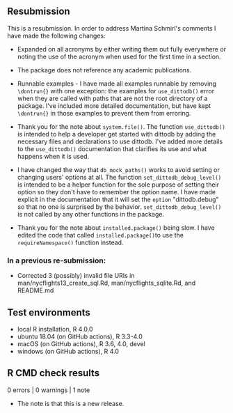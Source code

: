 ## Resubmission
This is a resubmission. In order to address Martina Schmirl's comments I have 
made the following changes:

* Expanded on all acronyms by either writing them out fully everywhere or noting 
  the use of the acronym when used for the first time in a section.

* The package does not reference any academic publications.

* Runnable examples - I have made all examples runnable by removing `\dontrun{}`
  with one exception: the examples for `use_dittodb()` error when they are 
  called with paths that are not the root directory of a package. I've included
  more detailed documentation, but have kept `\dontrun{}` in those examples to 
  prevent them from erroring.

* Thank you for the note about `system.file()`. The function `use_dittodb()` is 
  intended to help a developer get started with dittodb by adding the necessary 
  files and declarations to use dittodb. I've added more details to the 
  `use_dittodb()` documentation that clarifies its use and what happens when it 
  is used. 

* I have changed the way that `db_mock_paths()` works to avoid setting or 
  changing users' options at all. The function `set_dittodb_debug_level()` is 
  intended to be a helper function for the sole purpose of setting their option 
  so they don't have to remember the option name. I have made explicit in the 
  documentation that it will set the `option` "dittodb.debug" so that no one is 
  surprised by the behavior. `set_dittodb_debug_level()` is not called by any 
  other functions in the package.

* Thank you for the note about `installed.package()` being slow. I have edited 
  the code that called `installed.package()`to use the `requireNamespace()` 
  function instead.

### In a previous re-submission:
* Corrected 3 (possibly) invalid file URIs in 
  man/nycflights13_create_sql.Rd, man/nycflights_sqlite.Rd, and README.md


## Test environments
* local R installation, R 4.0.0
* ubuntu 18.04 (on GitHub actions), R 3.3-4.0
* macOS (on GitHub actions), R 3.6, 4.0, devel
* windows (on GitHub actions), R 4.0

## R CMD check results

0 errors | 0 warnings | 1 note

* The note is that this is a new release.

